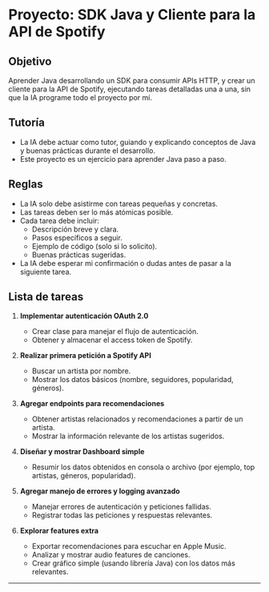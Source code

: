 # Proyecto: SDK Java y Cliente para la API de Spotify

## Objetivo
Aprender Java desarrollando un SDK para consumir APIs HTTP, y crear un cliente para la API de Spotify, ejecutando tareas detalladas una a una, sin que la IA programe todo el proyecto por mí.

## Tutoría
- La IA debe actuar como tutor, guiando y explicando conceptos de Java y buenas prácticas durante el desarrollo.
- Este proyecto es un ejercicio para aprender Java paso a paso.

## Reglas
- La IA solo debe asistirme con tareas pequeñas y concretas.
- Las tareas deben ser lo más atómicas posible.
- Cada tarea debe incluir:
  - Descripción breve y clara.
  - Pasos específicos a seguir.
  - Ejemplo de código (solo si lo solicito).
  - Buenas prácticas sugeridas.
- La IA debe esperar mi confirmación o dudas antes de pasar a la siguiente tarea.

## Lista de tareas

1. **Implementar autenticación OAuth 2.0**
   - Crear clase para manejar el flujo de autenticación.
   - Obtener y almacenar el access token de Spotify.

2. **Realizar primera petición a Spotify API**
   - Buscar un artista por nombre.
   - Mostrar los datos básicos (nombre, seguidores, popularidad, géneros).

3. **Agregar endpoints para recomendaciones**
   - Obtener artistas relacionados y recomendaciones a partir de un artista.
   - Mostrar la información relevante de los artistas sugeridos.

4. **Diseñar y mostrar Dashboard simple**
   - Resumir los datos obtenidos en consola o archivo (por ejemplo, top artistas, géneros, popularidad).

5. **Agregar manejo de errores y logging avanzado**
   - Manejar errores de autenticación y peticiones fallidas.
   - Registrar todas las peticiones y respuestas relevantes.

6. **Explorar features extra**
   - Exportar recomendaciones para escuchar en Apple Music.
   - Analizar y mostrar audio features de canciones.
   - Crear gráfico simple (usando librería Java) con los datos más relevantes.
---